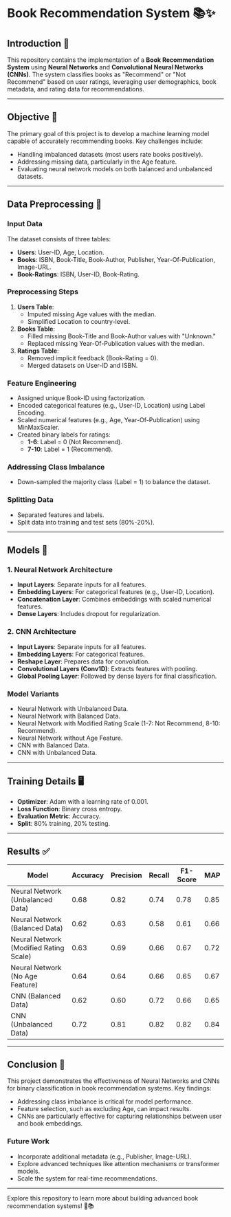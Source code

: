 # Book Recommendation System 📚✨

## Introduction 🌟

This repository contains the implementation of a **Book Recommendation System** using **Neural Networks** and **Convolutional Neural Networks (CNNs)**. The system classifies books as "Recommend" or "Not Recommend" based on user ratings, leveraging user demographics, book metadata, and rating data for recommendations.

---

## Objective 🎯

The primary goal of this project is to develop a machine learning model capable of accurately recommending books. Key challenges include:
- Handling imbalanced datasets (most users rate books positively).
- Addressing missing data, particularly in the Age feature.
- Evaluating neural network models on both balanced and unbalanced datasets.

---

## Data Preprocessing 🔧

### Input Data
The dataset consists of three tables:
- **Users**: User-ID, Age, Location.
- **Books**: ISBN, Book-Title, Book-Author, Publisher, Year-Of-Publication, Image-URL.
- **Book-Ratings**: ISBN, User-ID, Book-Rating.

### Preprocessing Steps
1. **Users Table**:
   - Imputed missing Age values with the median.
   - Simplified Location to country-level.
2. **Books Table**:
   - Filled missing Book-Title and Book-Author values with "Unknown."
   - Replaced missing Year-Of-Publication values with the median.
3. **Ratings Table**:
   - Removed implicit feedback (Book-Rating = 0).
   - Merged datasets on User-ID and ISBN.

### Feature Engineering
- Assigned unique Book-ID using factorization.
- Encoded categorical features (e.g., User-ID, Location) using Label Encoding.
- Scaled numerical features (e.g., Age, Year-Of-Publication) using MinMaxScaler.
- Created binary labels for ratings:
  - **1-6**: Label = 0 (Not Recommend).
  - **7-10**: Label = 1 (Recommend).

### Addressing Class Imbalance
- Down-sampled the majority class (Label = 1) to balance the dataset.

### Splitting Data
- Separated features and labels.
- Split data into training and test sets (80%-20%).

---

## Models 🚀

### 1. Neural Network Architecture
- **Input Layers**: Separate inputs for all features.
- **Embedding Layers**: For categorical features (e.g., User-ID, Location).
- **Concatenation Layer**: Combines embeddings with scaled numerical features.
- **Dense Layers**: Includes dropout for regularization.

### 2. CNN Architecture
- **Input Layers**: Separate inputs for all features.
- **Embedding Layers**: For categorical features.
- **Reshape Layer**: Prepares data for convolution.
- **Convolutional Layers (Conv1D)**: Extracts features with pooling.
- **Global Pooling Layer**: Followed by dense layers for final classification.

### Model Variants
- Neural Network with Unbalanced Data.
- Neural Network with Balanced Data.
- Neural Network with Modified Rating Scale (1-7: Not Recommend, 8-10: Recommend).
- Neural Network without Age Feature.
- CNN with Balanced Data.
- CNN with Unbalanced Data.

---

## Training Details 🖥️

- **Optimizer**: Adam with a learning rate of 0.001.
- **Loss Function**: Binary cross entropy.
- **Evaluation Metric**: Accuracy.
- **Split**: 80% training, 20% testing.

---

## Results ✅

| Model                                     | Accuracy | Precision | Recall | F1-Score | MAP |
|-------------------------------------------|----------|-----------|--------|----------|-----|
| Neural Network (Unbalanced Data)          | 0.68     | 0.82      | 0.74   | 0.78     | 0.85|
| Neural Network (Balanced Data)            | 0.62     | 0.63      | 0.58   | 0.61     | 0.66|
| Neural Network (Modified Rating Scale)    | 0.63     | 0.69      | 0.66   | 0.67     | 0.72|
| Neural Network (No Age Feature)           | 0.64     | 0.64      | 0.66   | 0.65     | 0.67|
| CNN (Balanced Data)                       | 0.62     | 0.60      | 0.72   | 0.66     | 0.65|
| CNN (Unbalanced Data)                     | 0.72     | 0.81      | 0.82   | 0.82     | 0.84|

---

## Conclusion 🏁

This project demonstrates the effectiveness of Neural Networks and CNNs for binary classification in book recommendation systems. Key findings:
- Addressing class imbalance is critical for model performance.
- Feature selection, such as excluding Age, can impact results.
- CNNs are particularly effective for capturing relationships between user and book embeddings.

### Future Work
- Incorporate additional metadata (e.g., Publisher, Image-URL).
- Explore advanced techniques like attention mechanisms or transformer models.
- Scale the system for real-time recommendations.

---

Explore this repository to learn more about building advanced book recommendation systems! 🚀📚
